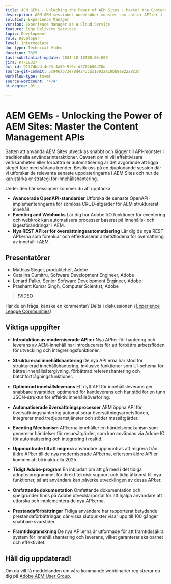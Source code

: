 ```yaml
---
title: AEM GEMs - Unlocking the Power of AEM Sites - Master the Content Management APIs
description: AEM GEM-sessioner undersöker mönster som sätter API:er i första rummet i AEM Sites, och omfattar avancerade OpenAPI-standarder, händelser och webbhooks samt nya REST API:er för översättningsautomatisering, med insikter från Adobe experter.
solution: Experience Manager
version: Experience Manager as a Cloud Service
feature: Edge Delivery Services
topic: Development
role: Developer
level: Intermediate
doc-type: Technical Video
duration: 3325
last-substantial-update: 2024-10-10T00:00:00Z
jira: KT-16327
exl-id: 9137dbbd-4e23-4a59-9f9c-d2702b56d70d
source-git-commit: 5c946ab73e78d4243ca310032a10bb8e82228c3d
workflow-type: tm+mt
source-wordcount: '474'
ht-degree: 0%

---
```


# AEM GEMs - Unlocking the Power of AEM Sites: Master the Content Management APIs

Sätten att använda AEM Sites utvecklas snabbt och lägger till API-mönster i traditionella användarinteraktioner. Oavsett om ni vill effektivisera verksamheten eller förbättra er automatisering är det avgörande att ligga steget före med sådana trender. Besök oss på en djuplodande session där vi utforskar de relevanta senaste uppdateringarna i AEM Sites och hur de kan stärka er strategi för innehållshantering.

Under den här sessionen kommer du att upptäcka

* **Avancerade OpenAPI-standarder** Utforska de senaste OpenAPI-implementeringarna för sömlösa CRUD-åtgärder för AEM strukturerat innehåll.
* **Eventing and Webhooks** Lär dig hur Adobe I/O funktioner för eventering och webkrok kan automatisera processer baserat på innehålls- och lägesförändringar i AEM.
* **Nya REST API:er för översättningsautomatisering** Lär dig de nya REST API:erna som förenklar och effektiviserar arbetsflödena för översättning av innehåll i AEM.

## Presentatörer

* Mathias Siegel, produktchef, Adobe
* Catalina Dumitru, Software Development Engineer, Adobe
* Lénárd Palkó, Senior Software Development Engineer, Adobe
* Prashant Kumar Singh, Computer Scientist, Adobe

>[!VIDEO](https://video.tv.adobe.com/v/3435036/?learn=on)

Har du en fråga, kanske en kommentar?  Delta i diskussionen i [Experience League Communities](https://adobe.ly/4e34grR)!

## Viktiga uppgifter

* **Introduktion av moderniserade API:er** Nya API:er för hantering och leverans av AEM-innehåll har introducerats för att förbättra arbetsflöden för utveckling och integreringsfunktioner.

* **Strukturerad innehållshantering** De nya API:erna har stöd för strukturerad innehållshantering, inklusive funktioner som UI-schema för bättre innehållsåtergivning, förbättrad referenshantering och batchförfrågningsfunktioner.

* **Optimerad innehållsleverans** Ett nytt API för innehållsleverans ger snabbare svarstider, optimerad för kantleverans och har stöd för en tunn JSON-struktur för effektiv innehållsöverföring.

* **Automatiserade översättningsprocesser** AEM öppna API för översättningshantering automatiserar översättningsarbetsflöden, integrerar med tredjepartstjänster och stöder massåtgärder.

* **Eventing Mechanism** API:erna innehåller en händelsemekanism som genererar händelser för resursåtgärder, som kan användas via Adobe IO för automatisering och integrering i realtid.

* **Uppmuntrade till att migrera** användare uppmuntras att migrera från äldre API:er till de nya moderniserade API:erna, eftersom äldre API:er kommer att bli inaktuella 2025.

* **Tidigt Adobe-program** En inbjudan om att gå med i det tidiga adopterprogrammet för direkt teknisk support och tidig åtkomst till nya funktioner, så att användare kan påverka utvecklingen av dessa API:er.

* **Omfattande dokumentation** Omfattande dokumentation och spelgrunder finns på Adobe utvecklarportal för att hjälpa användare att utforska och implementera de nya API:erna.

* **Prestandaförbättringar** Tidiga användare har rapporterat betydande prestandaförbättringar, där vissa slutpunkter visar upp till 100 gånger snabbare svarstider.

* **Framtidsgranskning** De nya API:erna är utformade för att framtidssäkra system för innehållshantering och leverans, vilket garanterar skalbarhet och effektivitet.

## Håll dig uppdaterad!

Om du vill få meddelanden om våra kommande webbinarier registrerar du dig på [Adobe AEM User Group](https://aem-augs.adobe.com/).
